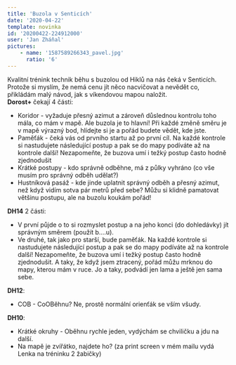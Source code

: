 ```yaml
---
title: 'Buzola v Senticích'
date: '2020-04-22'
template: novinka
id: '20200422-224912000'
user: 'Jan Zháňal'
pictures:
    - name: '1587589266343_pavel.jpg'
      ratio: '6'
---
```

Kvalitní trénink technik běhu s buzolou od Hiklů na nás čeká v Senticích. Protože si myslím, že nemá cenu jít něco nacvičovat a nevědět co, přikládám malý návod, jak s víkendovou mapou naložit.  
**Dorost+** čekají 4 části:

*   Koridor - vyžaduje přesný azimut a zároveň důslednou kontrolu toho mála, co mám v mapě. Ale buzola je to hlavní! Při každé změně směru je v mapě výrazný bod, hlídejte si je a pořád budete vědět, kde jste.
*   Paměťák - čeká vás od prvního startu až po první cíl. Na každé kontrole si nastudujete následující postup a pak se do mapy podíváte až na kontrole další! Nezapomeňte, že buzova umí i težký postup často hodně zjednodušit
*   Krátké postupy - kdo správně odběhne, má z půlky vyhráno (co vše musím pro správný odběh udělat?)
*   Hustníková pasáž - kde jinde uplatnit správný odběh a přesný azimut, než když vidím sotva pár metrů před sebe? Můžu si klidně pamatovat většinu postupu, ale na buzolu koukám pořád!

**DH14** 2 části:

*   V první půjde o to si rozmyslet postup a na jeho konci (do dohledávky) jít správným směrem (použít b....u).
*   Ve druhé, tak jako pro starší, bude paměťák. Na každé kontrole si nastudujete následující postup a pak se do mapy podíváte až na kontrole další! Nezapomeňte, že buzova umí i težký postup často hodně zjednodušit. A taky, že když jsem ztracený, pořád můžu mrknou do mapy, kterou mám v ruce. Jo a taky, podvádí jen lama a ještě jen sama sebe.

**DH12**:

*   COB - CoOBěhnu? Ne, prostě normální orienťák se vším všudy.

**DH10**:

*   Krátké okruhy - Oběhnu rychle jeden, vydýchám se chviličku a jdu na další.
*   Na mapě je zvířátko, najdete ho? (za print screen v mém mailu vydá Lenka na tréninku 2 žabičky)
